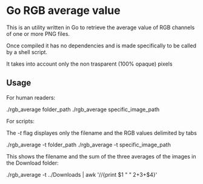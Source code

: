 Go RGB average value
====================

This is an utility written in Go to retrieve the average value of RGB channels of one or more PNG files.

Once compiled it has no dependencies and is made specifically to be called by a shell script.

It takes into account only the non trasparent (100% opaque) pixels

Usage
-----

For human readers:

./rgb_average folder_path
./rgb_average specific_image_path

For scripts:

The *-t* flag displayes only the filename and the RGB values delimited by tabs

./rgb_average -t folder_path
./rgb_average -t specific_image_path

This shows the filename and the sum of the three averages of the images in the Download folder:

./rgb_average -t ../Downloads | awk '//{print $1 " " $2+$3+$4}'

